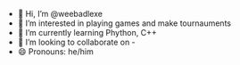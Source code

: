 - 👋 Hi, I’m @weebadlexe
- 👀 I’m interested in playing games and make tournauments 
- 🌱 I’m currently learning Phython, C++
- 💞️ I’m looking to collaborate on -
- 😄 Pronouns: he/him

<!---
weebadlexe/weebadlexe is a ✨ special ✨ repository because its `README.md` (this file) appears on your GitHub profile.
You can click the Preview link to take a look at your changes.
--->
